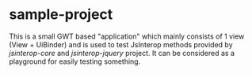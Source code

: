 # sample-project

This is a small GWT based "application" which mainly consists of 1 view (View + UiBinder) and is used to test JsInterop methods provided by _jsinterop-core_ and _jsinterop-jquery_ project. It can be considered as a playground for easily testing something.

